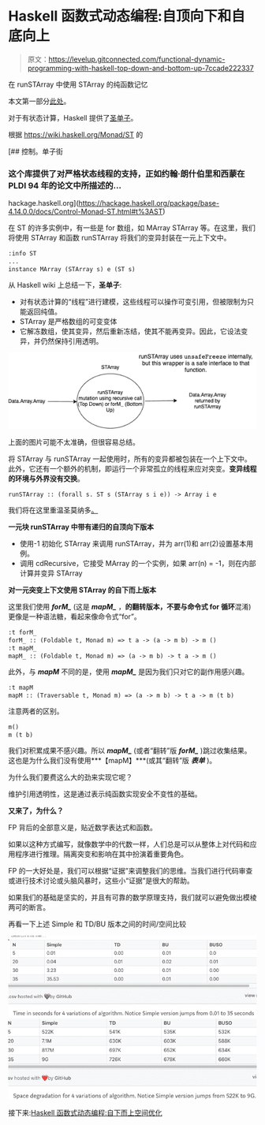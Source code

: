 # Haskell 函数式动态编程:自顶向下和自底向上

> 原文：<https://levelup.gitconnected.com/functional-dynamic-programming-with-haskell-top-down-and-bottom-up-7ccade222337>

在 runSTArray 中使用 STArray 的纯函数记忆

本文第一部分[此处](https://medium.com/@SA_19/functional-dynamic-programming-with-haskell-92e68efe808)。

对于有状态计算，Haskell 提供了[圣单子](https://wiki.haskell.org/Monad/ST)。

根据 https://wiki.haskell.org/Monad/ST 的

 [## 控制。单子街

### 这个库提供了对严格状态线程的支持，正如约翰·朗什伯里和西蒙在 PLDI 94 年的论文中所描述的…

hackage.haskell.org](https://hackage.haskell.org/package/base-4.14.0.0/docs/Control-Monad-ST.html#t%3AST) 

在 ST 的许多实例中，有一些是 for 数组，如 MArray STArray 等。在这里，我们将使用 STArray 和函数 runSTArray 将我们的变异封装在一元上下文中。

```
:info ST 
...
instance MArray (STArray s) e (ST s)
```

从 Haskell wiki 上总结一下，**圣单子**:

*   对有状态计算的“线程”进行建模，这些线程可以操作可变引用，但被限制为只能返回纯值。
*   STArray 是严格数组的可变变体
*   它解冻数组，使其变异，然后重新冻结，使其不能再变异。因此，它设法变异，并仍然保持引用透明。

![](img/94744065ab4b55a4050c62245a540b61.png)

上面的图片可能不太准确，但很容易总结。

将 STArray 与 runSTArray 一起使用时，所有的变异都被包装在一个上下文中。此外，它还有一个额外的机制，即运行一个非常孤立的线程来应对突变。**变异线程的环境与外界没有交换**。

```
runSTArray :: (forall s. ST s (STArray s i e)) -> Array i e
```

我们将在这里重温圣莫纳多[。](https://medium.com/@SA_19/functional-dynamic-programming-with-haskell-bottom-up-space-optimized-ef7b5f73a849)

**一元块 runSTArray 中带有递归的自顶向下版本**

*   使用-1 初始化 STArray 来调用 runSTArray，并为 arr(1)和 arr(2)设置基本用例。
*   调用 cdRecursive，它接受 MArray 的一个实例，如果 arr(n) = -1，则在内部计算并变异 STArray

**对一元突变上下文使用 STArray 的自下而上版本**

这里我们使用 ***forM_*** (这是 ***mapM_*** ，**的翻转版本，不要与命令式 for 循环**混淆)更像是一种语法糖，看起来像命令式“for”。

```
:t forM_
forM_ :: (Foldable t, Monad m) => t a -> (a -> m b) -> m ()
:t mapM_
mapM_ :: (Foldable t, Monad m) => (a -> m b) -> t a -> m ()
```

此外，与 ***mapM*** 不同的是，使用 ***mapM_*** 是因为我们只对它的副作用感兴趣。

```
:t mapM
mapM :: (Traversable t, Monad m) => (a -> m b) -> t a -> m (t b)
```

注意两者的区别。

```
m() 
m (t b)
```

我们对积累成果不感兴趣。所以 ***mapM_*** (或者“翻转”版 ***forM_*** )跳过收集结果。这也是为什么我们没有使用***【mapM】***(或其“翻转”版 ***表单*** )。

为什么我们要费这么大的劲来实现它呢？

维护引用透明性，这是通过表示纯函数实现安全不变性的基础。

**又来了，为什么？**

FP 背后的全部意义是，贴近数学表达式和函数。

如果以这种方式编写，就像数学中的代数一样，人们总是可以从整体上对代码和应用程序进行推理。隔离突变和影响在其中扮演着重要角色。

FP 的一大好处是，我们可以根据“证据”来调整我们的思维。当我们进行代码审查或进行技术讨论或头脑风暴时，这些小“证据”是很大的帮助。

如果我们的基础是坚实的，并且有可靠的数学原理支持，我们就可以避免做出模棱两可的断言。

再看一下上述 Simple 和 TD/BU 版本之间的时间/空间比较

![](img/3ada64ef71a5422afe971f12bf745678.png)![](img/126326194c2eebbb7d66a9808a2afc1b.png)

接下来:[Haskell 函数式动态编程:自下而上空间优化](https://medium.com/@SA_19/functional-dynamic-programming-with-haskell-bottom-up-space-optimized-ef7b5f73a849)